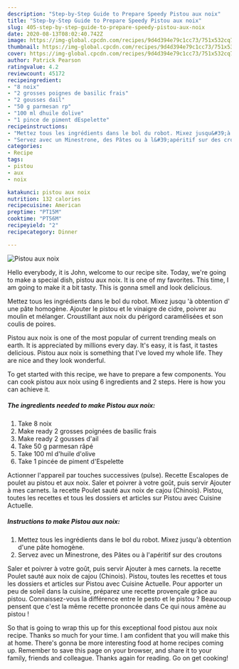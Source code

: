 ```yaml
---
description: "Step-by-Step Guide to Prepare Speedy Pistou aux noix"
title: "Step-by-Step Guide to Prepare Speedy Pistou aux noix"
slug: 405-step-by-step-guide-to-prepare-speedy-pistou-aux-noix
date: 2020-08-13T08:02:40.742Z
image: https://img-global.cpcdn.com/recipes/9d4d394e79c1cc73/751x532cq70/pistou-aux-noix-photo-principale-de-la-recette.jpg
thumbnail: https://img-global.cpcdn.com/recipes/9d4d394e79c1cc73/751x532cq70/pistou-aux-noix-photo-principale-de-la-recette.jpg
cover: https://img-global.cpcdn.com/recipes/9d4d394e79c1cc73/751x532cq70/pistou-aux-noix-photo-principale-de-la-recette.jpg
author: Patrick Pearson
ratingvalue: 4.2
reviewcount: 45172
recipeingredient:
- "8 noix"
- "2 grosses poignes de basilic frais"
- "2 gousses dail"
- "50 g parmesan rp"
- "100 ml dhuile dolive"
- "1 pince de piment dEspelette"
recipeinstructions:
- "Mettez tous les ingrédients dans le bol du robot. Mixez jusqu&#39;à obtention d&#39;une pâte homogène."
- "Servez avec un Minestrone, des Pâtes ou à l&#39;apéritif sur des croutons"
categories:
- Recipe
tags:
- pistou
- aux
- noix

katakunci: pistou aux noix 
nutrition: 132 calories
recipecuisine: American
preptime: "PT15M"
cooktime: "PT56M"
recipeyield: "2"
recipecategory: Dinner

---
```



![Pistou aux noix](https://img-global.cpcdn.com/recipes/9d4d394e79c1cc73/751x532cq70/pistou-aux-noix-photo-principale-de-la-recette.jpg)

Hello everybody, it is John, welcome to our recipe site. Today, we're going to make a special dish, pistou aux noix. It is one of my favorites. This time, I am going to make it a bit tasty. This is gonna smell and look delicious.

Mettez tous les ingrédients dans le bol du robot. Mixez jusqu &#39;à obtention d&#39; une pâte homogène. Ajouter le pistou et le vinaigre de cidre, poivrer au moulin et mélanger. Croustillant aux noix du périgord caramélisées et son coulis de poires.

Pistou aux noix is one of the most popular of current trending meals on earth. It is appreciated by millions every day. It's easy, it is fast, it tastes delicious. Pistou aux noix is something that I've loved my whole life. They are nice and they look wonderful.


To get started with this recipe, we have to prepare a few components. You can cook pistou aux noix using 6 ingredients and 2 steps. Here is how you can achieve it.

<!--inarticleads1-->

##### The ingredients needed to make Pistou aux noix:

1. Take 8 noix
1. Make ready 2 grosses poignées de basilic frais
1. Make ready 2 gousses d&#39;ail
1. Take 50 g parmesan râpé
1. Take 100 ml d&#39;huile d&#39;olive
1. Take 1 pincée de piment d&#39;Espelette


Actionner l&#39;appareil par touches successives (pulse). Recette Escalopes de poulet au pistou et aux noix. Saler et poivrer à votre goût, puis servir Ajouter à mes carnets. la recette Poulet sauté aux noix de cajou (Chinois). Pistou, toutes les recettes et tous les dossiers et articles sur Pistou avec Cuisine Actuelle. 

<!--inarticleads2-->

##### Instructions to make Pistou aux noix:

1. Mettez tous les ingrédients dans le bol du robot. Mixez jusqu&#39;à obtention d&#39;une pâte homogène.
1. Servez avec un Minestrone, des Pâtes ou à l&#39;apéritif sur des croutons


Saler et poivrer à votre goût, puis servir Ajouter à mes carnets. la recette Poulet sauté aux noix de cajou (Chinois). Pistou, toutes les recettes et tous les dossiers et articles sur Pistou avec Cuisine Actuelle. Pour apporter un peu de soleil dans la cuisine, préparez une recette provençale grâce au pistou. Connaissez-vous la différence entre le pesto et le pistou ? Beaucoup pensent que c&#39;est la même recette prononcée dans Ce qui nous amène au pistou ! 

So that is going to wrap this up for this exceptional food pistou aux noix recipe. Thanks so much for your time. I am confident that you will make this at home. There's gonna be more interesting food at home recipes coming up. Remember to save this page on your browser, and share it to your family, friends and colleague. Thanks again for reading. Go on get cooking!
